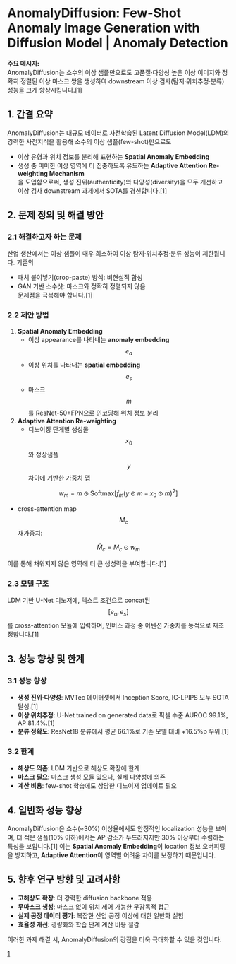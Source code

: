 # AnomalyDiffusion: Few-Shot Anomaly Image Generation with Diffusion Model | Anomaly Detection

**주요 메시지:**  
AnomalyDiffusion는 소수의 이상 샘플만으로도 고품질·다양성 높은 이상 이미지와 정확히 정렬된 이상 마스크 쌍을 생성하여 downstream 이상 검사(탐지·위치추정·분류) 성능을 크게 향상시킵니다.[1]

## 1. 간결 요약  
AnomalyDiffusion는 대규모 데이터로 사전학습된 Latent Diffusion Model(LDM)의 강력한 사전지식을 활용해 소수의 이상 샘플(few-shot)만으로도  
-  이상 유형과 위치 정보를 분리해 표현하는 **Spatial Anomaly Embedding**  
-  생성 중 미미한 이상 영역에 더 집중하도록 유도하는 **Adaptive Attention Re-weighting Mechanism**  
을 도입함으로써, 생성 진위(authenticity)와 다양성(diversity)을 모두 개선하고 이상 검사 downstream 과제에서 SOTA를 경신합니다.[1]

## 2. 문제 정의 및 해결 방안  
### 2.1 해결하고자 하는 문제  
산업 생산에서는 이상 샘플이 매우 희소하여 이상 탐지·위치추정·분류 성능이 제한됩니다. 기존의  
-  패치 붙여넣기(crop-paste) 방식: 비현실적 합성  
-  GAN 기반 소수샷: 마스크와 정확히 정렬되지 않음  
문제점을 극복해야 합니다.[1]

### 2.2 제안 방법  
1) **Spatial Anomaly Embedding**  
   - 이상 appearance를 나타내는 **anomaly embedding** $$e_a$$  
   - 이상 위치를 나타내는 **spatial embedding** $$e_s$$  
   - 마스크 $$m$$를 ResNet-50+FPN으로 인코딩해 위치 정보 분리  
2) **Adaptive Attention Re-weighting**  
   - 디노이징 단계별 생성물 $$x_0$$와 정상샘플 $$y$$ 차이에 기반한 가중치 맵  

$$
       w_m = m \odot \mathrm{Softmax}\bigl[f_m(y\odot m - x_0\odot m)^2\bigr]
     $$  
   
  - cross-attention map $$M_c$$ 재가중치:  

$$
       \widetilde M_c = M_c \odot w_m
     $$  
   
이를 통해 채워지지 않은 영역에 더 큰 생성력을 부여합니다.[1]

### 2.3 모델 구조  
LDM 기반 U-Net 디노저에, 텍스트 조건으로 concat된 $$[e_a,e_s]$$를 cross-attention 모듈에 입력하며, 인버스 과정 중 어텐션 가중치를 동적으로 재조정합니다.[1]

## 3. 성능 향상 및 한계  
### 3.1 성능 향상  
-  **생성 진위·다양성**: MVTec 데이터셋에서 Inception Score, IC-LPIPS 모두 SOTA 달성.[1]
-  **이상 위치추정**: U-Net trained on generated data로 픽셀 수준 AUROC 99.1%, AP 81.4%.[1]
-  **분류 정확도**: ResNet18 분류에서 평균 66.1%로 기존 모델 대비 +16.5%p 우위.[1]

### 3.2 한계  
- **해상도 의존**: LDM 기반으로 해상도 확장에 한계  
- **마스크 필요**: 마스크 생성 모듈 있으나, 실제 다양성에 의존  
- **계산 비용**: few-shot 학습에도 상당한 디노이저 업데이트 필요

## 4. 일반화 성능 향상  
AnomalyDiffusion은 소수(≈30%) 이상율에서도 안정적인 localization 성능을 보이며, 더 적은 샘플(10% 이하)에서는 AP 감소가 두드러지지만 30% 이상부터 수렴하는 특성을 보입니다.[1]
이는 **Spatial Anomaly Embedding**이 location 정보 오버피팅을 방지하고, **Adaptive Attention**이 영역별 어려움 차이를 보정하기 때문입니다.

## 5. 향후 연구 방향 및 고려사항  
- **고해상도 확장**: 더 강력한 diffusion backbone 적용  
- **무마스크 생성**: 마스크 없이 위치 제어 가능한 무감독적 접근  
- **실제 공정 데이터 평가**: 복잡한 산업 공정 이상에 대한 일반화 실험  
- **효율성 개선**: 경량화와 학습 단계 계산 비용 절감  

이러한 과제 해결 시, AnomalyDiffusion의 강점을 더욱 극대화할 수 있을 것입니다.

[1](https://ppl-ai-file-upload.s3.amazonaws.com/web/direct-files/attachments/22370781/378d9d19-9266-47ad-a6b3-7fce7d2450c3/2312.05767v2.pdf)
